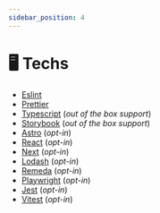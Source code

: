 ```yaml
---
sidebar_position: 4
---
```


# 🖥️ Techs

- [Eslint](https://eslint.org)
- [Prettier](https://prettier.io)
- [Typescript](https://www.typescriptlang.org) (_out of the box support_)
- [Storybook](https://storybook.js.org) (_out of the box support_)
- [Astro](https://astro.build) (_opt-in_)
- [React](https://reactjs.org) (_opt-in_)
- [Next](https://nextjs.org) (_opt-in_)
- [Lodash](https://lodash.com) (_opt-in_)
- [Remeda](https://remedajs.com) (_opt-in_)
- [Playwright](https://playwright.dev) (_opt-in_)
- [Jest](https://jestjs.io) (_opt-in_)
- [Vitest](https://vitest.dev) (_opt-in_)
